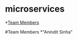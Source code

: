 # microservices

*[Team Members](#team-members)

#<a name="team-members"></a>Team Members
*"Anindit Sinha"
